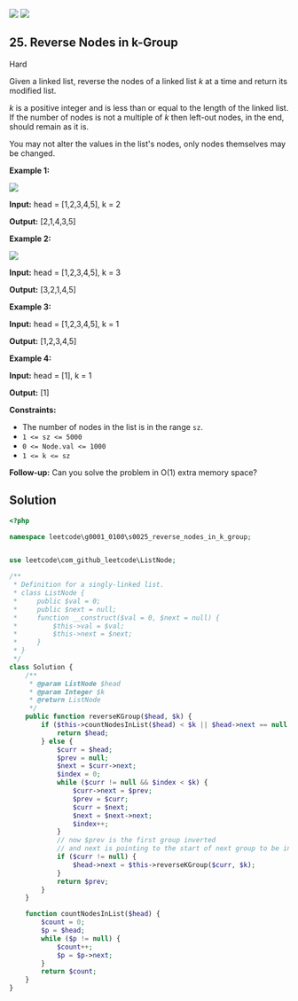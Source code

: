 [![](https://img.shields.io/github/stars/LeetCode-in-Ruby/LeetCode-in-Ruby?label=Stars&style=flat-square)](https://github.com/LeetCode-in-Ruby/LeetCode-in-Ruby)
[![](https://img.shields.io/github/forks/LeetCode-in-Ruby/LeetCode-in-Ruby?label=Fork%20me%20on%20GitHub%20&style=flat-square)](https://github.com/LeetCode-in-Ruby/LeetCode-in-Ruby/fork)

## 25\. Reverse Nodes in k-Group

Hard

Given a linked list, reverse the nodes of a linked list _k_ at a time and return its modified list.

_k_ is a positive integer and is less than or equal to the length of the linked list. If the number of nodes is not a multiple of _k_ then left-out nodes, in the end, should remain as it is.

You may not alter the values in the list's nodes, only nodes themselves may be changed.

**Example 1:**

![](https://assets.leetcode.com/uploads/2020/10/03/reverse_ex1.jpg)

**Input:** head = [1,2,3,4,5], k = 2

**Output:** [2,1,4,3,5] 

**Example 2:**

![](https://assets.leetcode.com/uploads/2020/10/03/reverse_ex2.jpg)

**Input:** head = [1,2,3,4,5], k = 3

**Output:** [3,2,1,4,5] 

**Example 3:**

**Input:** head = [1,2,3,4,5], k = 1

**Output:** [1,2,3,4,5] 

**Example 4:**

**Input:** head = [1], k = 1

**Output:** [1] 

**Constraints:**

*   The number of nodes in the list is in the range `sz`.
*   `1 <= sz <= 5000`
*   `0 <= Node.val <= 1000`
*   `1 <= k <= sz`

**Follow-up:** Can you solve the problem in O(1) extra memory space?

## Solution

```php
<?php

namespace leetcode\g0001_0100\s0025_reverse_nodes_in_k_group;


use leetcode\com_github_leetcode\ListNode;

/**
 * Definition for a singly-linked list.
 * class ListNode {
 *     public $val = 0;
 *     public $next = null;
 *     function __construct($val = 0, $next = null) {
 *         $this->val = $val;
 *         $this->next = $next;
 *     }
 * }
 */
class Solution {
    /**
     * @param ListNode $head
     * @param Integer $k
     * @return ListNode
     */
    public function reverseKGroup($head, $k) {
        if ($this->countNodesInList($head) < $k || $head->next == null || $head == null) {
            return $head;
        } else {
            $curr = $head;
            $prev = null;
            $next = $curr->next;
            $index = 0;
            while ($curr != null && $index < $k) {
                $curr->next = $prev;
                $prev = $curr;
                $curr = $next;
                $next = $next->next;
                $index++;
            }
            // now $prev is the first group inverted
            // and next is pointing to the start of next group to be inverted
            if ($curr != null) {
                $head->next = $this->reverseKGroup($curr, $k);
            }
            return $prev;
        }
    }

    function countNodesInList($head) {
        $count = 0;
        $p = $head;
        while ($p != null) {
            $count++;
            $p = $p->next;
        }
        return $count;
    }
}
```